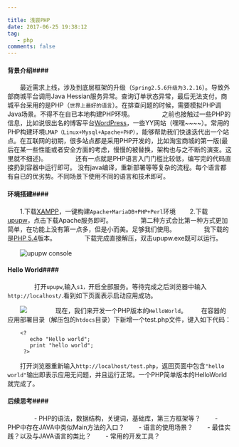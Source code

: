 ```yaml
---

title: 浅尝PHP
date: 2017-06-25 19:38:12
tag:
   - php
comments: false
---
```


#### 背景介绍####

　　最近需求上线，涉及到底层框架的升级（`Spring2.5.6升级为3.2.16`）。导致外部商城平台调用Java Hessian服务异常。查询订单状态异常，最后无法支付。商城平台采用的是PHP（`世界上最好的语言`）。在排查问题的时候，需要模拟PHP调Java场景。不得不在自已本地构建PHP环境。
　　
　　之前也接触过一些PHP的信息，比如说很出名的博客平台[WordPress](https://cn.wordpress.org/)，一些YY网站（嘿嘿~~~~）。常用的PHP构建环境`LMAP（Linux+Mysql+Apache+PHP）`，能够帮助我们快速迭代出一个站点。在互联网的初期，很多站点都是采用PHP开发的，比如淘宝商城的第一版(最后在某一些性能或者安全方面的考虑，慢慢的被替换，架构也与之不断的演变。这里就不细述)。
　　
　　还有一点就是PHP语言入门门槛比较低，编写完的代码直接扔到容器中运行即可。 没有java编译，重新部署等等复杂的流程。每个语言都有自已的优劣势。不同场景下使用不同的语言和技术即可。

#### 环境搭建####

　　1.下载[XAMPP](https://www.apachefriends.org/zh_cn/index.html)，一键构建`Apache+MariaDB+PHP+Perl`环境
　　2.下载[upupw](http://www.upupw.net/)，点击下载Apache服务即可。
　　
　　第二种方式会比第一种方式更加简单，在功能上没有第一点多，但是小而美。足够我们使用。
　　
　　我下载的是[PHP 5.4](UPUPW_NP5.4-1511.7z)版本。
　　
　　下载完成直接解压，双击upupw.exe既可以运行。

　　![upupw console](http://infos.rtime.xin/upupw_console.png)
　　

#### Hello World####
　　
　　打开`upupw`,输入`s1，`开启全部服务。等待完成之后浏览器中输入`http://localhost/`.看到如下页面表示启动应用成功。

　　![](http://infos.rtime.xin/upupw_index.png)
　　
　　现在，我们来开发一个PHP版本的`HelloWorld`。
　　在容器的应用部署目录（解压包的`htdocs`目录）下新增一个test.php文件，键入如下代码：
```
	<?  
	   echo "Hello world";
	   print "hello world";
	 ?>
```
　　打开浏览器重新输入`http://localhost/test.php`，返回页面中包含`"hello world"`输出即表示应用无问题，并且运行正常。一个PHP简单版本的HelloWorld就完成了。
　　
#### 后续思考####
　　
　　- PHP的语法，数据结构，关键词，基础库，第三方框架等？
　　- PHP中存在JAVA中类似Main方法的入口？
　　- 语言的使用场景？
　　- 最佳实践？以及与JAVA语言的类比？
　　- 常用的开发工具？
　　

	
	 

